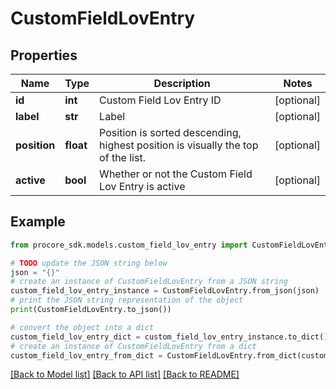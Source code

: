 # CustomFieldLovEntry


## Properties

Name | Type | Description | Notes
------------ | ------------- | ------------- | -------------
**id** | **int** | Custom Field Lov Entry ID | [optional] 
**label** | **str** | Label | [optional] 
**position** | **float** | Position is sorted descending, highest position is visually the top of the list. | [optional] 
**active** | **bool** | Whether or not the Custom Field Lov Entry is active | [optional] 

## Example

```python
from procore_sdk.models.custom_field_lov_entry import CustomFieldLovEntry

# TODO update the JSON string below
json = "{}"
# create an instance of CustomFieldLovEntry from a JSON string
custom_field_lov_entry_instance = CustomFieldLovEntry.from_json(json)
# print the JSON string representation of the object
print(CustomFieldLovEntry.to_json())

# convert the object into a dict
custom_field_lov_entry_dict = custom_field_lov_entry_instance.to_dict()
# create an instance of CustomFieldLovEntry from a dict
custom_field_lov_entry_from_dict = CustomFieldLovEntry.from_dict(custom_field_lov_entry_dict)
```
[[Back to Model list]](../README.md#documentation-for-models) [[Back to API list]](../README.md#documentation-for-api-endpoints) [[Back to README]](../README.md)



